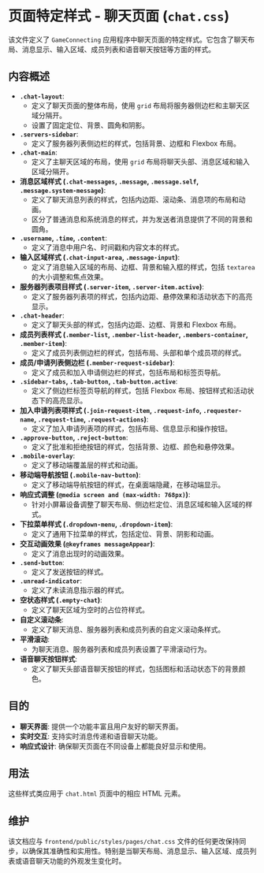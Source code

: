 # 页面特定样式 - 聊天页面 (`chat.css`)

该文件定义了 `GameConnecting` 应用程序中聊天页面的特定样式。它包含了聊天布局、消息显示、输入区域、成员列表和语音聊天按钮等方面的样式。

## 内容概述

-   **`.chat-layout`**: 
    -   定义了聊天页面的整体布局，使用 `grid` 布局将服务器侧边栏和主聊天区域分隔开。
    -   设置了固定定位、背景、圆角和阴影。
-   **`.servers-sidebar`**: 
    -   定义了服务器列表侧边栏的样式，包括背景、边框和 Flexbox 布局。
-   **`.chat-main`**: 
    -   定义了主聊天区域的布局，使用 `grid` 布局将聊天头部、消息区域和输入区域分隔开。
-   **消息区域样式 (`.chat-messages`, `.message`, `.message.self`, `.message.system-message`)**: 
    -   定义了聊天消息列表的样式，包括内边距、滚动条、消息项的布局和动画。
    -   区分了普通消息和系统消息的样式，并为发送者消息提供了不同的背景和圆角。
-   **`.username`, `.time`, `.content`**: 
    -   定义了消息中用户名、时间戳和内容文本的样式。
-   **输入区域样式 (`.chat-input-area`, `.message-input`)**: 
    -   定义了消息输入区域的布局、边框、背景和输入框的样式，包括 `textarea` 的大小调整和焦点效果。
-   **服务器列表项目样式 (`.server-item`, `.server-item.active`)**: 
    -   定义了服务器列表项的样式，包括内边距、悬停效果和活动状态下的高亮显示。
-   **`.chat-header`**: 
    -   定义了聊天头部的样式，包括内边距、边框、背景和 Flexbox 布局。
-   **成员列表样式 (`.member-list`, `.member-list-header`, `.members-container`, `.member-item`)**: 
    -   定义了成员列表侧边栏的样式，包括布局、头部和单个成员项的样式。
-   **成员/申请列表侧边栏 (`.member-request-sidebar`)**: 
    -   定义了成员和加入申请侧边栏的样式，包括布局和标签页导航。
-   **`.sidebar-tabs`, `.tab-button`, `.tab-button.active`**: 
    -   定义了侧边栏标签页导航的样式，包括 Flexbox 布局、按钮样式和活动状态下的高亮显示。
-   **加入申请列表项样式 (`.join-request-item`, `.request-info`, `.requester-name`, `.request-time`, `.request-actions`)**: 
    -   定义了加入申请列表项的样式，包括布局、信息显示和操作按钮。
-   **`.approve-button`, `.reject-button`**: 
    -   定义了批准和拒绝按钮的样式，包括背景、边框、颜色和悬停效果。
-   **`.mobile-overlay`**: 
    -   定义了移动端覆盖层的样式和动画。
-   **移动端导航按钮 (`.mobile-nav-button`)**: 
    -   定义了移动端导航按钮的样式，在桌面端隐藏，在移动端显示。
-   **响应式调整 (`@media screen and (max-width: 768px)`)**: 
    -   针对小屏幕设备调整了聊天布局、侧边栏定位、消息区域和输入区域的样式。
-   **下拉菜单样式 (`.dropdown-menu`, `.dropdown-item`)**: 
    -   定义了通用下拉菜单的样式，包括定位、背景、阴影和动画。
-   **交互动画效果 (`@keyframes messageAppear`)**: 
    -   定义了消息出现时的动画效果。
-   **`.send-button`**: 
    -   定义了发送按钮的样式。
-   **`.unread-indicator`**: 
    -   定义了未读消息指示器的样式。
-   **空状态样式 (`.empty-chat`)**: 
    -   定义了聊天区域为空时的占位符样式。
-   **自定义滚动条**: 
    -   定义了聊天消息、服务器列表和成员列表的自定义滚动条样式。
-   **平滑滚动**: 
    -   为聊天消息、服务器列表和成员列表设置了平滑滚动行为。
-   **语音聊天按钮样式**: 
    -   定义了聊天头部语音聊天按钮的样式，包括图标和活动状态下的背景颜色。

## 目的

-   **聊天界面**: 提供一个功能丰富且用户友好的聊天界面。
-   **实时交互**: 支持实时消息传递和语音聊天功能。
-   **响应式设计**: 确保聊天页面在不同设备上都能良好显示和使用。

## 用法

这些样式类应用于 `chat.html` 页面中的相应 HTML 元素。

## 维护

该文档应与 `frontend/public/styles/pages/chat.css` 文件的任何更改保持同步，以确保其准确性和实用性。特别是当聊天布局、消息显示、输入区域、成员列表或语音聊天功能的外观发生变化时。

